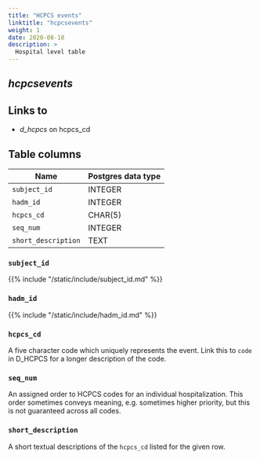 ```yaml
---
title: "HCPCS events"
linktitle: "hcpcsevents"
weight: 1
date: 2020-08-10
description: >
  Hospital level table
---
```


## *hcpcsevents*

## Links to

* *d_hcpcs* on hcpcs_cd

<!--

# Important considerations

-->

## Table columns

Name | Postgres data type
---- | ----
`subject_id` | INTEGER
`hadm_id` | INTEGER
`hcpcs_cd` | CHAR(5)
`seq_num` | INTEGER
`short_description` | TEXT

### `subject_id`

{{% include "/static/include/subject_id.md" %}}

### `hadm_id`

{{% include "/static/include/hadm_id.md" %}}

### `hcpcs_cd`

A five character code which uniquely represents the event.
Link this to `code` in D_HCPCS for a longer description of the code.

### `seq_num`

An assigned order to HCPCS codes for an individual hospitalization. This order sometimes conveys meaning, e.g. sometimes higher priority, but this is not guaranteed across all codes.

### `short_description`

A short textual descriptions of the `hcpcs_cd` listed for the given row.

